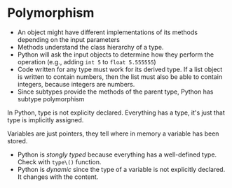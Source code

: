 # Polymorphism

* An object might have different implementations of its methods depending on the input parameters
* Methods understand the class hierarchy of a type.
* Python will ask the input objects to determine how they perform the operation (e.g., adding `int 5` to `float 5.555555`)
* Code written for any type must work for its derived type. If a list object is written to contain numbers, then the list must also be able to contain integers, because integers are numbers.
* Since subtypes provide the methods of the parent type, Python has subtype polymorphism

In Python, type is not explicity declared. Everything has a type, it's just that type is implicitly assigned. 

Variables are just pointers, they tell where in memory a variable has been stored.

* Python is *stongly typed* because everything has a well-defined type. Check with `type\()` function.
* Python is *dynamic* since the type of a variable is not explicitly declared. It changes with the content.
